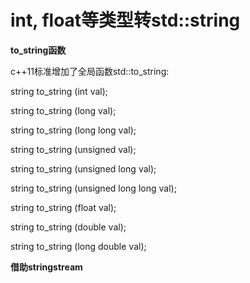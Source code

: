 # int, float等类型转std::string

**to\_string函数**

c++11标准增加了全局函数std::to\_string:

string to\_string \(int val\);

string to\_string \(long val\);

string to\_string \(long long val\);

string to\_string \(unsigned val\);

string to\_string \(unsigned long val\);

string to\_string \(unsigned long long val\);

string to\_string \(float val\);

string to\_string \(double val\);

string to\_string \(long double val\);

**借助stringstream**

